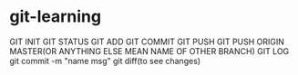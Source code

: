 # git-learning

GIT INIT 
GIT STATUS 
GIT ADD 
GIT COMMIT
GIT PUSH 
GIT PUSH ORIGIN MASTER(OR ANYTHING ELSE MEAN NAME OF OTHER BRANCH)
GIT LOG
git commit -m "name msg"
git diff(to see changes)
